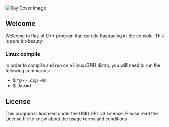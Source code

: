 ![Ray Cover Image](src/ray-cover.png)

## Welcome

Welcome to Ray. A C++ program that can do Raytracing in the console. This is pure bit-beauty.

### Linux compile

In order to compile and run on a Linux/GNU distro, you will need to run the following commands:

* $ **g++ *.cpp -lm**
* $ **./a.out**

## License

This program is licensed under the GNU GPL v3 License. Please read the License file to know about the usage terms and conditions.
